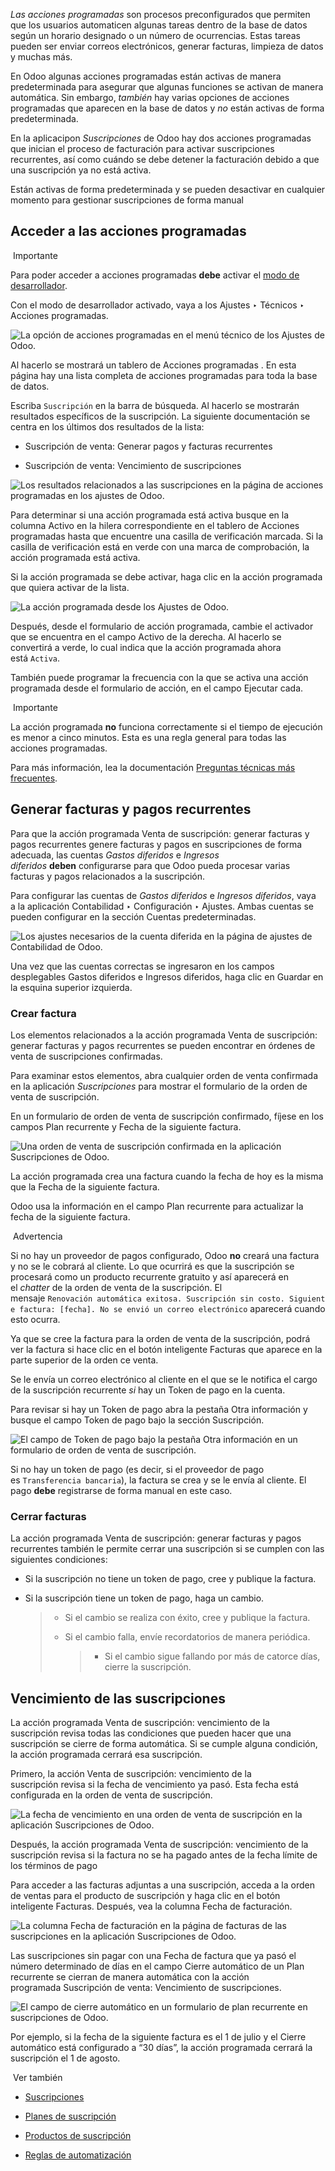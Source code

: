 _Las acciones programadas_ son procesos preconfigurados que permiten que los usuarios automaticen algunas tareas dentro de la base de datos según un horario designado o un número de ocurrencias. Estas tareas pueden ser enviar correos electrónicos, generar facturas, limpieza de datos y muchas más.

En Odoo algunas acciones programadas están activas de manera predeterminada para asegurar que algunas funciones se activan de manera automática. Sin embargo, _también_ hay varias opciones de acciones programadas que aparecen en la base de datos y _no_ están activas de forma predeterminada.

En la aplicacipon _Suscripciones_ de Odoo hay dos acciones programadas que inician el proceso de facturación para activar suscripciones recurrentes, así como cuándo se debe detener la facturación debido a que una suscripción ya no está activa.

Están activas de forma predeterminada y se pueden desactivar en cualquier momento para gestionar suscripciones de forma manual

## Acceder a las acciones programadas[](https://www.odoo.com/documentation/17.0/es/applications/sales/subscriptions/scheduled_actions.html#access-scheduled-actions "Enlazar permanentemente con este título")

 Importante

Para poder acceder a acciones programadas **debe** activar el [modo de desarrollador](https://www.odoo.com/documentation/17.0/es/applications/general/developer_mode.html#developer-mode).

Con el modo de desarrollador activado, vaya a los Ajustes ‣ Técnicos ‣ Acciones programadas.

![La opción de acciones programadas en el menú técnico de los Ajustes de Odoo.](https://www.odoo.com/documentation/17.0/es/_images/scheduled-actions-technical-settings-page.png)

Al hacerlo se mostrará un tablero de Acciones programadas . En esta página hay una lista completa de acciones programadas para toda la base de datos.

Escriba `Suscripción` en la barra de búsqueda. Al hacerlo se mostrarán resultados específicos de la suscripción. La siguiente documentación se centra en los últimos dos resultados de la lista:

- Suscripción de venta: Generar pagos y facturas recurrentes
    
- Suscripción de venta: Vencimiento de suscripciones
    

![Los resultados relacionados a las suscripciones en la página de acciones programadas en los ajustes de Odoo.](https://www.odoo.com/documentation/17.0/es/_images/scheduled-actions-page-subscription-results.png)

Para determinar si una acción programada está activa busque en la columna Activo en la hilera correspondiente en el tablero de Acciones programadas hasta que encuentre una casilla de verificación marcada. Si la casilla de verificación está en verde con una marca de comprobación, la acción programada está activa.

Si la acción programada se debe activar, haga clic en la acción programada que quiera activar de la lista.

![La acción programada desde los Ajustes de Odoo.](https://www.odoo.com/documentation/17.0/es/_images/scheduled-action-form.png)

Después, desde el formulario de acción programada, cambie el activador que se encuentra en el campo Activo de la derecha. Al hacerlo se convertirá a verde, lo cual indica que la acción programada ahora está `Activa`.

También puede programar la frecuencia con la que se activa una acción programada desde el formulario de acción, en el campo Ejecutar cada.

 Importante

La acción programada **no** funciona correctamente si el tiempo de ejecución es menor a cinco minutos. Esta es una regla general para todas las acciones programadas.

Para más información, lea la documentación [Preguntas técnicas más frecuentes](https://www.odoo.com/documentation/17.0/es/administration/odoo_sh/advanced/frequent_technical_questions.html).

## Generar facturas y pagos recurrentes[](https://www.odoo.com/documentation/17.0/es/applications/sales/subscriptions/scheduled_actions.html#generate-recurring-invoices-and-payments "Enlazar permanentemente con este título")

Para que la acción programada Venta de suscripción: generar facturas y pagos recurrentes genere facturas y pagos en suscripciones de forma adecuada, las cuentas _Gastos diferidos_ e _Ingresos diferidos_ **deben** configurarse para que Odoo pueda procesar varias facturas y pagos relacionados a la suscripción.

Para configurar las cuentas de _Gastos diferidos_ e _Ingresos diferidos_, vaya a la aplicación Contabilidad ‣ Configuración ‣ Ajustes. Ambas cuentas se pueden configurar en la sección Cuentas predeterminadas.

![Los ajustes necesarios de la cuenta diferida en la página de ajustes de Contabilidad de Odoo.](https://www.odoo.com/documentation/17.0/es/_images/deferred-settings-accounting.png)

Una vez que las cuentas correctas se ingresaron en los campos desplegables Gastos diferidos e Ingresos diferidos, haga clic en Guardar en la esquina superior izquierda.

### Crear factura[](https://www.odoo.com/documentation/17.0/es/applications/sales/subscriptions/scheduled_actions.html#create-invoice "Enlazar permanentemente con este título")

Los elementos relacionados a la acción programada Venta de suscripción: generar facturas y pagos recurrentes se pueden encontrar en órdenes de venta de suscripciones confirmadas.

Para examinar estos elementos, abra cualquier orden de venta confirmada en la aplicación _Suscripciones_ para mostrar el formulario de la orden de venta de suscripción.

En un formulario de orden de venta de suscripción confirmado, fíjese en los campos Plan recurrente y Fecha de la siguiente factura.

![Una orden de venta de suscripción confirmada en la aplicación Suscripciones de Odoo.](https://www.odoo.com/documentation/17.0/es/_images/confirmed-subscription-sales-order-fields.png)

La acción programada crea una factura cuando la fecha de hoy es la misma que la Fecha de la siguiente factura.

Odoo usa la información en el campo Plan recurrente para actualizar la fecha de la siguiente factura.

 Advertencia

Si no hay un proveedor de pagos configurado, Odoo **no** creará una factura y no se le cobrará al cliente. Lo que ocurrirá es que la suscripción se procesará como un producto recurrente gratuito y así aparecerá en el _chatter_ de la orden de venta de la suscripción. El mensaje `Renovación automática exitosa. Suscripción sin costo. Siguiente factura: [fecha]. No se envió un correo electrónico` aparecerá cuando esto ocurra.

Ya que se cree la factura para la orden de venta de la suscripción, podrá ver la factura si hace clic en el botón inteligente Facturas que aparece en la parte superior de la orden ce venta.

Se le envía un correo electrónico al cliente en el que se le notifica el cargo de la suscripción recurrente _si_ hay un Token de pago en la cuenta.

Para revisar si hay un Token de pago abra la pestaña Otra información y busque el campo Token de pago bajo la sección Suscripción.

![El campo de Token de pago bajo la pestaña Otra información en un formulario de orden de venta de suscripción.](https://www.odoo.com/documentation/17.0/es/_images/payment-token-field.png)

Si no hay un token de pago (es decir, si el proveedor de pago es `Transferencia bancaria`), la factura se crea y se le envía al cliente. El pago **debe** registrarse de forma manual en este caso.

### Cerrar facturas[](https://www.odoo.com/documentation/17.0/es/applications/sales/subscriptions/scheduled_actions.html#closing-invoices "Enlazar permanentemente con este título")

La acción programada Venta de suscripción: generar facturas y pagos recurrentes también le permite cerrar una suscripción si se cumplen con las siguientes condiciones:

- Si la suscripción no tiene un token de pago, cree y publique la factura.
    
- Si la suscripción tiene un token de pago, haga un cambio.
    
    > - Si el cambio se realiza con éxito, cree y publique la factura.
    >     
    > - Si el cambio falla, envíe recordatorios de manera periódica.
    >     
    >     > - Si el cambio sigue fallando por más de catorce días, cierre la suscripción.
    >     >     
    >     
    

## Vencimiento de las suscripciones[](https://www.odoo.com/documentation/17.0/es/applications/sales/subscriptions/scheduled_actions.html#subscriptions-expiration "Enlazar permanentemente con este título")

La acción programada Venta de suscripción: vencimiento de la suscripción revisa todas las condiciones que pueden hacer que una suscripción se cierre de forma automática. Si se cumple alguna condición, la acción programada cerrará esa suscripción.

Primero, la acción Venta de suscripción: vencimiento de la suscripción revisa si la fecha de vencimiento ya pasó. Esta fecha está configurada en la orden de venta de suscripción.

![La fecha de vencimiento en una orden de venta de suscripción en la aplicación Suscripciones de Odoo.](https://www.odoo.com/documentation/17.0/es/_images/subscription-expiration-date.png)

Después, la acción programada Venta de suscripción: vencimiento de la suscripción revisa si la factura no se ha pagado antes de la fecha límite de los términos de pago

Para acceder a las facturas adjuntas a una suscripción, acceda a la orden de ventas para el producto de suscripción y haga clic en el botón inteligente Facturas. Después, vea la columna Fecha de facturación.

![La columna Fecha de facturación en la página de facturas de las suscripciones en la aplicación Suscripciones de Odoo.](https://www.odoo.com/documentation/17.0/es/_images/invoices-invoice-date-column.png)

Las suscripciones sin pagar con una Fecha de factura que ya pasó el número determinado de días en el campo Cierre automático de un Plan recurrente se cierran de manera automática con la acción programada Suscripción de venta: Vencimiento de suscripciones.

![El campo de cierre automático en un formulario de plan recurrente en suscripciones de Odoo.](https://www.odoo.com/documentation/17.0/es/_images/automatic-closing-field.png)

Por ejemplo, si la fecha de la siguiente factura es el 1 de julio y el Cierre automático está configurado a “30 días”, la acción programada cerrará la suscripción el 1 de agosto.

 Ver también

- [Suscripciones](https://www.odoo.com/documentation/17.0/es/applications/sales/subscriptions.html)
    
- [Planes de suscripción](https://www.odoo.com/documentation/17.0/es/applications/sales/subscriptions/plans.html)
    
- [Productos de suscripción](https://www.odoo.com/documentation/17.0/es/applications/sales/subscriptions/products.html)
    
- [Reglas de automatización](https://www.odoo.com/documentation/17.0/es/applications/sales/subscriptions/automatic_alerts.html)